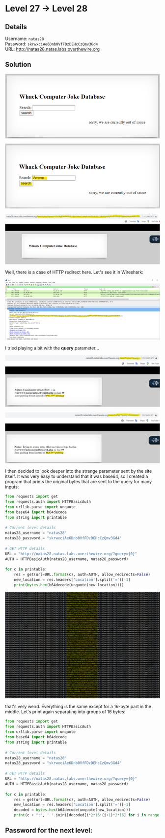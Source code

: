 # Level 27 → Level 28

## Details
Username: `natas28`<br />
Password: `skrwxciAe6Dnb0VfFDzDEHcCzQmv3Gd4`<br />
URL:      http://natas28.natas.labs.overthewire.org

## Solution
![](0.png)

![](1.png)

![](2.png)

Well, there is a case of HTTP redirect here. Let's see it in Wireshark:

![](3.png)

I tried playing a bit with the **query** parameter...

![](4.png)

![](5.png)

I then decided to look deeper into the strange parameter sent by the site itself. It was very easy to understand that it was base64, so I created a program that prints the original bytes that are sent to the query for many inputs:

```python
from requests import get
from requests.auth import HTTPBasicAuth
from urllib.parse import unquote
from base64 import b64decode
from string import printable

# Current level details
natas28_username = "natas28"
natas28_password = "skrwxciAe6Dnb0VfFDzDEHcCzQmv3Gd4"

# GET HTTP details
URL = "http://natas28.natas.labs.overthewire.org/?query={0}"
AUTH = HTTPBasicAuth(natas28_username, natas28_password)

for c in printable:
    res = get(url=URL.format(c), auth=AUTH, allow_redirects=False)
    new_location = res.headers['Location'].split('=')[-1]
    print(bytes.hex(b64decode(unquote(new_location))))
```

![](6.png)

that's very weird. Everything is the same except for a 16-byte part in the middle.
Let's print again separating into groups of 16 bytes:

```python
from requests import get
from requests.auth import HTTPBasicAuth
from urllib.parse import unquote
from base64 import b64decode
from string import printable

# Current level details
natas28_username = "natas28"
natas28_password = "skrwxciAe6Dnb0VfFDzDEHcCzQmv3Gd4"

# GET HTTP details
URL = "http://natas28.natas.labs.overthewire.org/?query={0}"
AUTH = HTTPBasicAuth(natas28_username, natas28_password)

for c in printable:
    res = get(url=URL.format(c), auth=AUTH, allow_redirects=False)
    new_location = res.headers['Location'].split('=')[-1]
    decoded = bytes.hex(b64decode(unquote(new_location)))
    print(c + ":", ' '.join([decoded[i*2*16:(i+1)*2*16] for i in range(len(decoded)//(2*16))]))
```



## Password for the next level:
```

```
